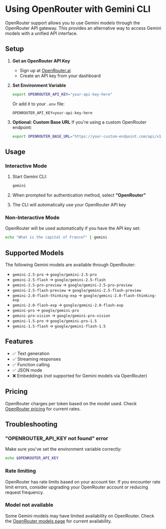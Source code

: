 # Using OpenRouter with Gemini CLI

OpenRouter support allows you to use Gemini models through the OpenRouter API gateway. This provides an alternative way to access Gemini models with a unified API interface.

## Setup

1. **Get an OpenRouter API Key**
   - Sign up at [OpenRouter.ai](https://openrouter.ai)
   - Create an API key from your dashboard

2. **Set Environment Variable**
   ```bash
   export OPENROUTER_API_KEY="your-api-key-here"
   ```

   Or add it to your `.env` file:
   ```
   OPENROUTER_API_KEY=your-api-key-here
   ```

3. **Optional: Custom Base URL**
   If you're using a custom OpenRouter endpoint:
   ```bash
   export OPENROUTER_BASE_URL="https://your-custom-endpoint.com/api/v1"
   ```

## Usage

### Interactive Mode

1. Start Gemini CLI:
   ```bash
   gemini
   ```

2. When prompted for authentication method, select **"OpenRouter"**

3. The CLI will automatically use your OpenRouter API key

### Non-Interactive Mode

OpenRouter will be used automatically if you have the API key set:
```bash
echo "What is the capital of France?" | gemini
```

## Supported Models

The following Gemini models are available through OpenRouter:

- `gemini-2.5-pro` → `google/gemini-2.5-pro`
- `gemini-2.5-flash` → `google/gemini-2.5-flash`
- `gemini-2.5-pro-preview` → `google/gemini-2.5-pro-preview`
- `gemini-2.5-flash-preview` → `google/gemini-2.5-flash-preview`
- `gemini-2.0-flash-thinking-exp` → `google/gemini-2.0-flash-thinking-exp`
- `gemini-2.0-flash-exp` → `google/gemini-2.0-flash-exp`
- `gemini-pro` → `google/gemini-pro`
- `gemini-pro-vision` → `google/gemini-pro-vision`
- `gemini-1.5-pro` → `google/gemini-pro-1.5`
- `gemini-1.5-flash` → `google/gemini-flash-1.5`

## Features

- ✅ Text generation
- ✅ Streaming responses
- ✅ Function calling
- ✅ JSON mode
- ❌ Embeddings (not supported for Gemini models via OpenRouter)

## Pricing

OpenRouter charges per token based on the model used. Check [OpenRouter pricing](https://openrouter.ai/models) for current rates.

## Troubleshooting

### "OPENROUTER_API_KEY not found" error
Make sure you've set the environment variable correctly:
```bash
echo $OPENROUTER_API_KEY
```

### Rate limiting
OpenRouter has rate limits based on your account tier. If you encounter rate limit errors, consider upgrading your OpenRouter account or reducing request frequency.

### Model not available
Some Gemini models may have limited availability on OpenRouter. Check the [OpenRouter models page](https://openrouter.ai/models) for current availability.